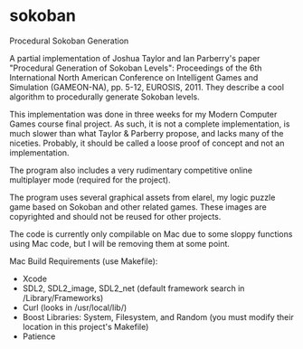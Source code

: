 # sokoban
Procedural Sokoban Generation

A partial implementation of Joshua Taylor and Ian Parberry's paper "Procedural Generation of Sokoban Levels": Proceedings of the 6th International North American Conference on Intelligent Games and Simulation (GAMEON-NA), pp. 5-12, EUROSIS, 2011. They describe a cool algorithm to procedurally generate Sokoban levels.

This implementation was done in three weeks for my Modern Computer Games course final project. As such, it is not a complete implementation, is much slower than what Taylor &amp; Parberry propose, and lacks many of the niceties. Probably, it should be called a loose proof of concept and not an implementation.

The program also includes a very rudimentary competitive online multiplayer mode (required for the project).

The program uses several graphical assets from elarel, my logic puzzle game based on Sokoban and other related games. These images are copyrighted and should not be reused for other projects.

The code is currently only compilable on Mac due to some sloppy functions using Mac code, but I will be removing them at some point.

Mac Build Requirements (use Makefile):  
* Xcode  
* SDL2, SDL2_image, SDL2_net (default framework search in /Library/Frameworks)  
* Curl (looks in /usr/local/lib/)  
* Boost Libraries: System, Filesystem, and Random (you must modify their location in this project's Makefile)  
* Patience  